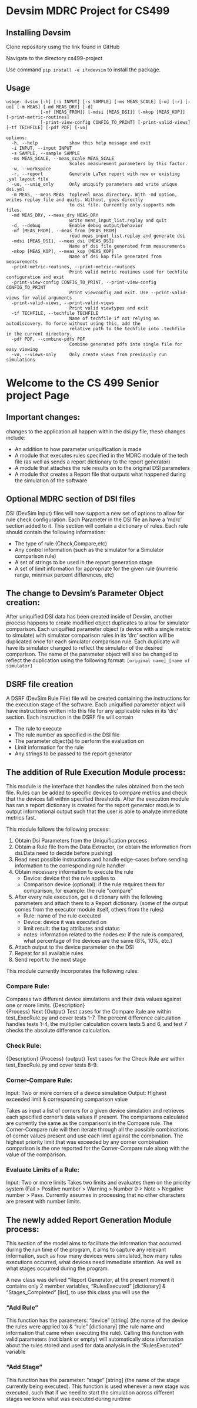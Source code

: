 # Devsim MDRC Project for CS499

## Installing Devsim
Clone repository using the link found in GitHub

Navigate to the directory cs499-project

Use command `pip install -e ifxdevsim` to install the package.

## Usage
```
usage: dvsim [-h] [-i INPUT] [-s SAMPLE] [-ms MEAS_SCALE] [-w] [-r] [-uo] [-m MEAS] [-md MEAS_DRY] [-d]
             [-mf [MEAS_FROM]] [-mdsi [MEAS_DSI]] [-mkop [MEAS_KOP]] [-print-metric-routines]
             [-print-view-config CONFIG_TO_PRINT] [-print-valid-views] [-tf TECHFILE] [-pdf PDF] [-vo]

options:
  -h, --help            show this help message and exit
  -i INPUT, --input INPUT
  -s SAMPLE, --sample SAMPLE
  -ms MEAS_SCALE, --meas_scale MEAS_SCALE
                        Scales measurement parameters by this factor.
  -w, --workspace
  -r, --report          Generate LaTex report with new or existing .yal layout file
  -uo, --uniq_only      Only uniquify parameters and write unique dsi.yml
  -m MEAS, --meas MEAS  toplevel meas directory. With -md option, writes replay file and quits. Without, goes directly
                        to dsi file. Currently only supports mdm files.
  -md MEAS_DRY, --meas_dry MEAS_DRY
                        write meas_input_list.replay and quit
  -d, --debug           Enable debug output/behavior
  -mf [MEAS_FROM], --meas_from [MEAS_FROM]
                        read meas_input_list.replay and generate dsi
  -mdsi [MEAS_DSI], --meas_dsi [MEAS_DSI]
                        Name of dsi file generated from measurements
  -mkop [MEAS_KOP], --meas_kop [MEAS_KOP]
                        Name of dsi kop file generated from measurements
  -print-metric-routines, --print-metric-routines
                        Print valid metric routines used for techfile configuration and exit
  -print-view-config CONFIG_TO_PRINT, --print-view-config CONFIG_TO_PRINT
                        Print viewconfig and exit. Use --print-valid-views for valid arguments
  -print-valid-views, --print-valid-views
                        Print valid viewtypes and exit
  -tf TECHFILE, --techfile TECHFILE
                        Name of techfile if not relying on autodiscovery. To force without using this, add the
                        relative path to the techfile into .techfile in the current directory.
  -pdf PDF, --combine-pdfs PDF
                        Combine generated pdfs into single file for easy viewing
  -vo, --views-only     Only create views from previously run simulations

```

# Welcome to the CS 499 Senior project Page
## Important changes:
changes to the application all happen within the dsi.py file, these changes include:
- An addition to how parameter uniquification is made
- A module that executes rules specified in the MDRC module of the tech file (as well as sends a report dictionary to the report generator)
- A module that attaches the rule results on to the original DSI parameters
- A module that creates a Report file that outputs what happened during the simulation of the software

## Optional MDRC section of DSI files
DSI (DevSim Input) files will now support a new set of options to allow for rule check configuration. Each Parameter in the DSI file an have a ‘mdrc’ section added to it. This section will contain a dictionary of rules. Each rule should contain the following information:
- The type of rule (Check,Compare,etc)
- Any control information (such as the simulator for a Simulator comparison rule)
- A set of strings to be used in the report generation stage
- A set of limit information for appropriate for the given rule (numeric range, min/max percent differences, etc)

## The change to Devsim’s Parameter Object creation:
After uniquified DSI data has been created inside of Devsim, another process happens to create modified object duplicates to allow for simulator comparison. Each uniquified parameter object (a device with a single metric to simulate) with simulator comparison rules in its ‘drc’ section will be duplicated once for each simulator comparison rule. Each duplicate will have its simulator changed to reflect the simulator of the desired comparison. The name of the parameter object will also be changed to reflect the duplication using the following format: 
```[original name]_[name of simulator]```

## DSRF file creation
A DSRF (DevSim Rule File) file will be created containing the instructions for the execution stage of the software. Each uniquified parameter object will have instructions written into this file for any applicable rules in its ‘drc’ section. Each instruction in the DSRF file will contain
- The rule to execute
- The rule number as specified in the DSI file
- The parameter object(s) to perform the evaluation on
- Limit information for the rule
- Any strings to be passed to the report generator

## The addition of Rule Execution Module process:
This module is the interface that handles the rules obtained from the tech file. Rules can be added to specific devices
to compare metrics and check that the devices fall within specified thresholds. After the execution module has ran a report dictionary is created
for the report generator module to output informational output such that the user is able to analyze immediate metrics fast.

This module follows the following process:
1. Obtain Dsi Parameters from the Uniquification process
2. Obtain a Rule file from the Data Extractor, (or obtain the information from dsi.Data need to decide before pushing)
3. Read next possible instructions and handle edge-cases before sending information to the corresponding rule handler
4. Obtain necessary information to execute the rule
	- Device: device that the rule applies to
	- Comparison device (optional): if the rule requires them for comparison, for example: the rule "compare"
5. After every rule execution, get a dictionary with the following parameters and attach them to a Report dictionary. (some of the output comes from the executor module itself, others from the rules)
	- Rule: name of the rule executed
	- Device: device it was executed on
	- limit result: the tag attributes and status
	- notes: information related to the nodes ex: if the rule is compared, what percentage of the devices are the same (8%, 10%, etc.)
6. Attach output to the device parameter on the DSI
6. Repeat for all available rules
7. Send report to the next stage

This module currently incorporates the following rules:

### Compare Rule:
Compares two different device simulations and their data values against one or more limits. 
{Description}  
{Process}
Next
{Output}
Test cases for the Compare Rule are within test_ExecRule.py and cover tests 1-7. The percent difference calculation handles tests 1-4, the multiplier calculation covers tests 5 and 6, and test 7 checks the absolute difference calculation.

### Check Rule:
{Description}
{Process}
{output}
Test cases for the Check Rule are within test_ExecRule.py and cover tests 8-9.

### Corner-Compare Rule:
Input: Two or more corners of a device simulation
Output: Highest exceeded limit & corresponding comparison value 

Takes as input a list of corners for a given device simulation and retrieves each specified corner’s data values if present. The comparisons calculated are currently the same as the comparison’s in the Compare rule. The Corner-Compare rule will then iterate through all the possible combinations of corner values present and use each limit against the combination. The highest priority limit that was exceeded by any corner combination comparison is the one reported for the Corner-Compare rule along with the value of the comparison.

### Evaluate Limits of a Rule:
Input: Two or more limits
Takes two limits and evaluates them on the priority system (Fail > Positive number > Warning > Number 0 > Note > Negative number > Pass. Currently assumes in processing that no other characters are present with number limits.

## The newly added Report Generation Module process:
This section of the model aims to facilitate the information that occurred during the run time of the program, it aims to capture any relevant information, such as how many devices were simulated, how many rules executions occurred, what devices need immediate attention. As well as what stages occurred during the program.

A new class was defined “Report Generator, at the present moment it contains only 2 member variables, “RulesExecuted” [dictionary] & “Stages_Completed” [list], to use this class you will use the

### “Add Rule” 
This function has the parameters: “device” [string] (the name of the device the rules were applied to) & “rule” [dictionary] (the rule name and information that came when executing the rule). Calling this function with valid parameters (not blank or empty) will automatically store information about the rules stored and used for data analysis in the “RulesExecuted” variable

### “Add Stage”
This function has the parameter: “stage” [string] (the name of the stage currently being executed). This function is used whenever a new stage was executed, such that if we need to start the simulation across different stages we know what was executed during runtime
